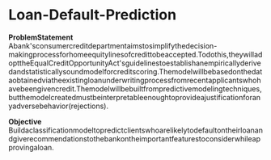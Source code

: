 # Loan-Default-Prediction
**ProblemStatement**
Abank'sconsumercreditdepartmentaimstosimplifythedecision-makingprocessforhomeequitylinesofcredittobeaccepted.Todothis,theywilladopttheEqualCreditOpportunityAct'sguidelinestoestablishanempiricallyderivedandstatisticallysoundmodelforcreditscoring.Themodelwillbebasedonthedataobtainedviatheexistingloanunderwritingprocessfromrecentapplicantswhohavebeengivencredit.Themodelwillbebuiltfrompredictivemodelingtechniques,butthemodelcreatedmustbeinterpretableenoughtoprovideajustificationforanyadversebehavior(rejections).

**Objective**
Buildaclassificationmodeltopredictclientswhoarelikelytodefaultontheirloanandgiverecommendationstothebankontheimportantfeaturestoconsiderwhileapprovingaloan.
